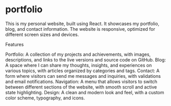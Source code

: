 # portfolio

This is my personal website, built using React. It showcases my portfolio, blog, and contact information. The website is responsive, optimized for different screen sizes and devices.

Features

Portfolio: A collection of my projects and achievements, with images, descriptions, and links to the live versions and source code on GitHub.
Blog: A space where I can share my thoughts, insights, and experiences on various topics, with articles organized by categories and tags.
Contact: A form where visitors can send me messages and inquiries, with validations and email notifications.
Navigation: A menu that allows visitors to switch between different sections of the website, with smooth scroll and active state highlighting.
Design: A clean and modern look and feel, with a custom color scheme, typography, and icons.
